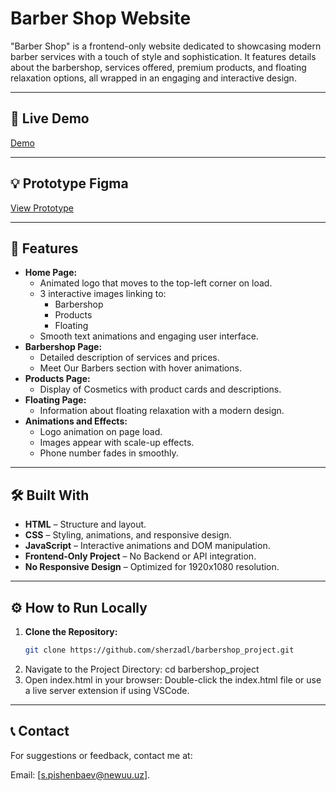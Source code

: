 # Barber Shop Website

"Barber Shop" is a frontend-only website dedicated to showcasing modern barber services with a touch of style and sophistication. It features details about the barbershop, services offered, premium products, and floating relaxation options, all wrapped in an engaging and interactive design.

---

## 🚀 Live Demo
[Demo](https://playful-dasik-9e0819.netlify.app/)

---

## 💡 Prototype Figma
[View Prototype](https://www.figma.com/design/kbLtQw3qEy39fWZ3oLjzvb/Barbershop?node-id=0-1&t=nll7ZJDiM38Ov4C6-1)

---

## 🎨 Features
- **Home Page:**
  - Animated logo that moves to the top-left corner on load.
  - 3 interactive images linking to: 
    - Barbershop
    - Products
    - Floating
  - Smooth text animations and engaging user interface.
- **Barbershop Page:**
  - Detailed description of services and prices.
  - Meet Our Barbers section with hover animations.
- **Products Page:**
  - Display of Cosmetics with product cards and descriptions.
- **Floating Page:**
  - Information about floating relaxation with a modern design.
- **Animations and Effects:**
  - Logo animation on page load.
  - Images appear with scale-up effects.
  - Phone number fades in smoothly.

---

## 🛠️ Built With
- **HTML** – Structure and layout.
- **CSS** – Styling, animations, and responsive design.
- **JavaScript** – Interactive animations and DOM manipulation.
- **Frontend-Only Project** – No Backend or API integration.
- **No Responsive Design** – Optimized for 1920x1080 resolution.

---

## ⚙️ How to Run Locally
1. **Clone the Repository:**
   ```sh
   git clone https://github.com/sherzadl/barbershop_project.git
2. Navigate to the Project Directory:
  cd barbershop_project
3. Open index.html in your browser:
Double-click the index.html file or use a live server extension if using VSCode.

---

## 📞 Contact
For suggestions or feedback, contact me at:

Email: [s.pishenbaev@newuu.uz].




